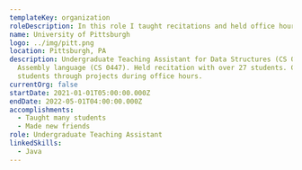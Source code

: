 ```yaml
---
templateKey: organization
roleDescription: In this role I taught recitations and held office hours
name: University of Pittsburgh
logo: ../img/pitt.png
location: Pittsburgh, PA
description: Undergraduate Teaching Assistant for Data Structures (CS 0445) and
  Assembly language (CS 0447). Held recitation with over 27 students. Coached
  students through projects during office hours.
currentOrg: false
startDate: 2021-01-01T05:00:00.000Z
endDate: 2022-05-01T04:00:00.000Z
accomplishments:
  - Taught many students
  - Made new friends
role: Undergraduate Teaching Assistant
linkedSkills:
  - Java
---
```

